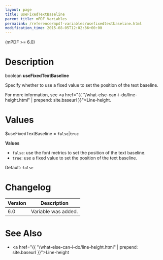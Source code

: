 ```yaml
---
layout: page
title: useFixedTextBaseline
parent_title: mPDF Variables
permalink: /reference/mpdf-variables/usefixedtextbaseline.html
modification_time: 2015-08-05T12:02:36+00:00
---
```


(mPDF >= 6.0)

# Description

boolean **useFixedTextBaseline**

Specify whether to use a fixed value to set the position of the text baseline.

For more information, see <a href="{{ "/what-else-can-i-do/line-height.html" | prepend: site.baseurl }}">Line-height</a>.

# Values

<span class="parameter">$useFixedTextBaseline</span> = `false`\|`true`

**Values**

* `false`: use the font metrics to set the position of the text baseline.
* `true`: use a fixed value to set the position of the text baseline.

Default: `false`

# Changelog

<table class="table">
<thead>
<tr>
  <th>Version</th>
  <th>Description</th>
</tr>
</thead>
<tbody>
<tr>
  <td>6.0</td>
  <td>Variable was added.</td>
</tr>
</tbody>
</table>

# See Also

* <a href="{{ "/what-else-can-i-do/line-height.html" | prepend: site.baseurl }}">Line-height</a>

